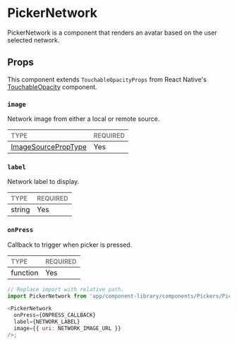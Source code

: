 # PickerNetwork

PickerNetwork is a component that renders an avatar based on the user selected network.

## Props

This component extends `TouchableOpacityProps` from React Native's [TouchableOpacity](https://reactnative.dev/docs/touchableopacity) component.

### `image`

Network image from either a local or remote source.

| <span style="color:gray;font-size:14px">TYPE</span>                   | <span style="color:gray;font-size:14px">REQUIRED</span> |
| :-------------------------------------------------------------------- | :------------------------------------------------------ |
| [ImageSourcePropType](https://reactnative.dev/docs/image#imagesource) | Yes                                                     |

### `label`

Network label to display.

| <span style="color:gray;font-size:14px">TYPE</span> | <span style="color:gray;font-size:14px">REQUIRED</span> |
| :-------------------------------------------------- | :------------------------------------------------------ |
| string                                              | Yes                                                     |

### `onPress`

Callback to trigger when picker is pressed.

| <span style="color:gray;font-size:14px">TYPE</span> | <span style="color:gray;font-size:14px">REQUIRED</span> |
| :-------------------------------------------------- | :------------------------------------------------------ |
| function                                            | Yes                                                     |

```javascript
// Replace import with relative path.
import PickerNetwork from 'app/component-library/components/Pickers/PickerNetwork';

<PickerNetwork
  onPress={ONPRESS_CALLBACK}
  label={NETWORK_LABEL}
  image={{ uri: NETWORK_IMAGE_URL }}
/>;
```
